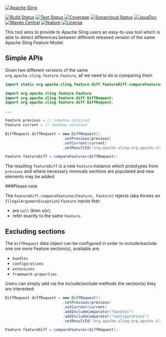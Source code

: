[![Apache Sling](https://sling.apache.org/res/logos/sling.png)](https://sling.apache.org)

&#32;[![Build Status](https://ci-builds.apache.org/job/Sling/job/modules/job/sling-org-apache-sling-feature-diff/job/master/badge/icon)](https://ci-builds.apache.org/job/Sling/job/modules/job/sling-org-apache-sling-feature-diff/job/master/)&#32;[![Test Status](https://img.shields.io/jenkins/tests.svg?jobUrl=https://ci-builds.apache.org/job/Sling/job/modules/job/sling-org-apache-sling-feature-diff/job/master/)](https://ci-builds.apache.org/job/Sling/job/modules/job/sling-org-apache-sling-feature-diff/job/master/test/?width=800&height=600)&#32;[![Coverage](https://sonarcloud.io/api/project_badges/measure?project=apache_sling-org-apache-sling-feature-diff&metric=coverage)](https://sonarcloud.io/dashboard?id=apache_sling-org-apache-sling-feature-diff)&#32;[![Sonarcloud Status](https://sonarcloud.io/api/project_badges/measure?project=apache_sling-org-apache-sling-feature-diff&metric=alert_status)](https://sonarcloud.io/dashboard?id=apache_sling-org-apache-sling-feature-diff)&#32;[![JavaDoc](https://www.javadoc.io/badge/org.apache.sling/org.apache.sling.feature.diff.svg)](https://www.javadoc.io/doc/org.apache.sling/org-apache-sling-feature-diff)&#32;[![Maven Central](https://maven-badges.herokuapp.com/maven-central/org.apache.sling/org.apache.sling.feature.diff/badge.svg)](https://search.maven.org/#search%7Cga%7C1%7Cg%3A%22org.apache.sling%22%20a%3A%22org.apache.sling.feature.diff%22)&#32;[![feature](https://sling.apache.org/badges/group-feature.svg)](https://github.com/apache/sling-aggregator/blob/master/docs/group/feature.md) [![License](https://img.shields.io/badge/License-Apache%202.0-blue.svg)](https://www.apache.org/licenses/LICENSE-2.0)

This tool aims to provide to Apache Sling users an easy-to-use tool which is able to detect differences between different released version of the same Apache Sling Feature Model.

## Simple APIs

Given two different versions of the same `org.apache.sling.feature.Feature`, all we need to do is comparing them

```java
import static org.apache.sling.feature.diff.FeatureDiff.compareFeatures;

import org.apache.sling.feature.Feature
import org.apache.sling.feature.diff.DiffRequest;
import org.apache.sling.feature.diff.DiffRequest;

...

Feature previous = // somehow obtained
Feature current = // somehow obtained

DiffRequest diffRequest = new DiffRequest()
                          .setPrevious(previous)
                          .setCurrent(current)
                          .setResultId("org.apache.sling:org.apache.sling.diff:1.0.0");

Feature featureDiff = compareFeatures(diffRequest);
```

The resulting `featureDiff` is a new `Feature` instance which prototypes from `previous` and where necessary removals sections are populated and new elements may be added.

###Please note

The `FeatureDiff.compareFeatures(Feature, Feature)` rejects (aka throws an `IllegalArgumentException`) `Feature` inputs that:

 * are `null` (bien sûr);
 * refer exactly to the same `Feature`.

## Excluding sections

The `DiffRequest` data object can be configured in order to include/exclude one ore more Feature section(s), available are:

 * `bundles`
 * `configurations`
 * `extensions`
 * `framework-properties`

Users can simply add via the include/exclude methods the section(s) they are interested:

```java
DiffRequest diffRequest = new DiffRequest()
                          .setPrevious(previous)
                          .setCurrent(current)
                          .addIncludeComparator("bundles")
                          .addIncludeComparator("configurations")
                          .setResultId("org.apache.sling:org.apache.sling.diff:1.0.0");

Feature featureDiff = compareFeatures(diffRequest);
```
